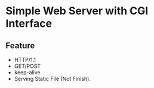 # Simple Web Server with CGI Interface

## Feature

- HTTP/1.1
- GET/POST
- keep-alive
- Serving Static File (Not Finish).
